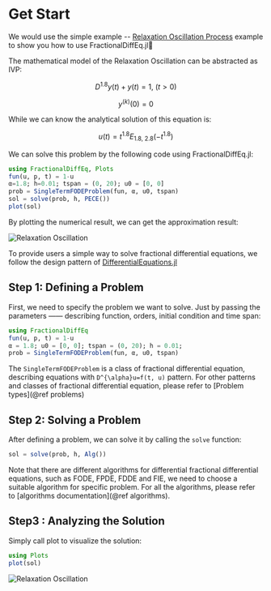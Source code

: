 # Get Start

We would use the simple example -- [Relaxation Oscillation Process](https://encyclopediaofmath.org/wiki/Relaxation_oscillation) example to show you how to use FractionalDiffEq.jl🙂

The mathematical model of the Relaxation Oscillation can be abstracted as IVP:

```math
D^{1.8}y(t)+y(t)=1,\ (t>0)
```

```math
y^{(k)}(0)=0
```

While we can know the analytical solution of this equation is:

```math
u(t)=t^{1.8}E_{1.8,\ 2.8}(-t^{1.8})
```

We can solve this problem by the following code using FractionalDiffEq.jl:

```julia
using FractionalDiffEq, Plots
fun(u, p, t) = 1-u
α=1.8; h=0.01; tspan = (0, 20); u0 = [0, 0]
prob = SingleTermFODEProblem(fun, α, u0, tspan)
sol = solve(prob, h, PECE())
plot(sol)
```

By plotting the numerical result, we can get the approximation result:

![Relaxation Oscillation](./assets/example.png)

To provide users a simple way to solve fractional differential equations, we follow the design pattern of [DifferentialEquations.jl](https://github.com/SciML/DifferentialEquations.jl)

## Step 1: Defining a Problem

First, we need to specify the problem we want to solve. Just by passing the parameters —— describing function, orders, initial condition and time span:

```julia
using FractionalDiffEq
fun(u, p, t) = 1-u
α = 1.8; u0 = [0, 0]; tspan = (0, 20); h = 0.01;
prob = SingleTermFODEProblem(fun, α, u0, tspan)
```

The ```SingleTermFODEProblem``` is a class of fractional differential equation, describing equations with ``D^{\alpha}u=f(t, u)`` pattern. For other patterns and classes of fractional differential equation, please refer to [Problem types](@ref problems)

## Step 2: Solving a Problem

After defining a problem, we can solve it by calling the ```solve``` function:

```julia
sol = solve(prob, h, Alg())
```

Note that there are different algorithms for differential fractional differential equations, such as FODE, FPDE, FDDE and FIE, we need to choose a suitable algorithm for specific problem. For all the algorithms, please refer to [algorithms documentation](@ref algorithms).

## Step3 : Analyzing the Solution

Simply call plot to visualize the solution:

```julia
using Plots
plot(sol)
```

![Relaxation Oscillation](./assets/example.png)